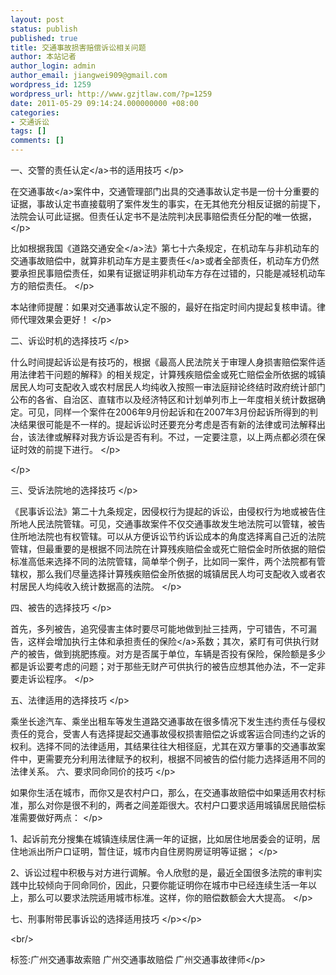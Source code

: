 ```yaml
---
layout: post
status: publish
published: true
title: 交通事故损害赔偿诉讼相关问题
author: 本站记者
author_login: admin
author_email: jiangwei909@gmail.com
wordpress_id: 1259
wordpress_url: http://www.gzjtlaw.com/?p=1259
date: 2011-05-29 09:14:24.000000000 +08:00
categories:
- 交通诉讼
tags: []
comments: []
---
```

<p><p><p>一、交警的<a>责任认定<&#47;a>书的适用技巧 <&#47;p><p> 在<a>交通事故<&#47;a>案件中，交通管理部门出具的交通事故认定书是一份十分重要的证据，事故认定书直接载明了案件发生的事实，在无其他充分相反证据的前提下，法院会认可此证据。但责任认定书不是法院判决民事赔偿责任分配的唯一依据， <&#47;p><p> 比如根据我国《道路<a>交通安全<&#47;a>法》第七十六条规定，在机动车与非机动车的交通事故赔偿中，就算非机动车方是<a>主要责任<&#47;a>或者全部责任，机动车方仍然要承担民事赔偿责任，如果有证据证明非机动车方存在过错的，只能是减轻机动车方的赔偿责任。 <&#47;p><p> 本站律师提醒：如果对交通事故认定不服的，最好在指定时间内提起复核申请。律师代理效果会更好！ <&#47;p><p>二、诉讼时机的选择技巧 <&#47;p><p> 什么时间提起诉讼是有技巧的，根据《最高人民法院关于审理人身损害赔偿案件适用法律若干问题的解释》的相关规定，计算残疾赔偿金或死亡赔偿金所依据的城镇居民人均可支配收入或农村居民人均纯收入按照一审法庭辩论终结时政府统计部门公布的各省、自治区、直辖市以及经济特区和计划单列市上一年度相关统计数据确定。可见，同样一个案件在2006年9月份起诉和在2007年3月份起诉所得到的判决结果很可能是不一样的。提起诉讼时还要充分考虑是否有新的法律或司法解释出台，该法律或解释对我方诉讼是否有利。不过，一定要注意，以上两点都必须在保证时效的前提下进行。 <&#47;p><p> <&#47;p><p>三、受诉法院地的选择技巧 <&#47;p><p> 《民事诉讼法》第二十九条规定，因侵权行为提起的诉讼，由侵权行为地或被告住所地人民法院管辖。可见，交通事故案件不仅交通事故发生地法院可以管辖，被告住所地法院也有权管辖。可以从方便诉讼节约诉讼成本的角度选择离自己近的法院管辖，但最重要的是根据不同法院在计算残疾赔偿金或死亡赔偿金时所依据的赔偿标准高低来选择不同的法院管辖，简单举个例子，比如同一案件，两个法院都有管辖权，那么我们尽量选择计算残疾赔偿金所依据的城镇居民人均可支配收入或者农村居民人均纯收入统计数据高的法院。 <&#47;p><p>四、被告的选择技巧 <&#47;p><p> 首先，多列被告，追究侵害主体时要尽可能地做到扯三挂两，宁可错告，不可漏告，这样会增加执行主体和承担责任的<a>保险<&#47;a>系数；其次，紧盯有可供执行财产的被告，做到挑肥拣瘦。对方是否属于单位，车辆是否投有保险，保险额是多少都是诉讼要考虑的问题；对于那些无财产可供执行的被告应想其他办法，不一定非要走诉讼程序。 <&#47;p><p>五、法律适用的选择技巧 <&#47;p><p> 乘坐长途汽车、乘坐出租车等发生道路交通事故在很多情况下发生违约责任与侵权责任的竞合，受害人有选择提起交通事故侵权损害赔偿之诉或客运合同违约之诉的权利。选择不同的法律适用，其结果往往大相径庭，尤其在双方肇事的交通事故案件中，更需要充分利用法律赋予的权利，根据不同被告的偿付能力选择适用不同的法律关系。 六、要求同命同价的技巧 <&#47;p><p> 如果你生活在城市，而你又是农村户口，那么，在交通事故赔偿中如果适用农村标准，那么对你是很不利的，两者之间差距很大。农村户口要求适用城镇居民赔偿标准需要做好两点： <&#47;p><p>1、起诉前充分搜集在城镇连续居住满一年的证据，比如居住地居委会的证明，居住地派出所户口证明，暂住证，城市内自住房购房证明等证据； <&#47;p><p>2、诉讼过程中积极与对方进行调解。令人欣慰的是，最近全国很多法院的审判实践中比较倾向于同命同价，因此，只要你能证明你在城市中已经连续生活一年以上，那么可以要求法院适用城市标准。这样，你的赔偿数额会大大提高。 <&#47;p><p>七、刑事附带民事诉讼的选择适用技巧 <&#47;p><&#47;p><br&#47;><p>标签:广州交通事故索赔 广州交通事故赔偿 广州交通事故律师<&#47;p>
